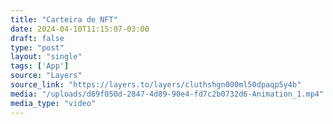 ```yaml
---
title: "Carteira de NFT"
date: 2024-04-10T11:15:07-03:00
draft: false
type: "post"
layout: "single"
tags: ['App']
source: "Layers"
source_link: "https://layers.to/layers/cluthshgn000ml50dpaqp5y4b"
media: "/uploads/d69f050d-2847-4d89-90e4-fd7c2b0732d6-Animation_1.mp4"
media_type: "video"
---
```


